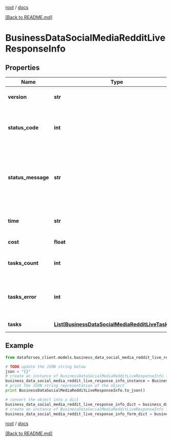 [root](./../ "root") / [docs](./ "docs")

[[Back to README.md]](./../README.md "[Back to README.md]")

# BusinessDataSocialMediaRedditLiveResponseInfo

## Properties

Name | Type | Description | Notes
------------ | ------------- | ------------- | -------------
**version** | **str** | the current version of the API | [optional]
**status_code** | **int** | general status code you can find the full list of the response codes here | [optional]
**status_message** | **str** | general informational message you can find the full list of general informational messages here | [optional]
**time** | **str** | total execution time, seconds | [optional]
**cost** | **float** | total tasks cost, USD | [optional]
**tasks_count** | **int** | the number of tasks in the tasks array | [optional]
**tasks_error** | **int** | the number of tasks in the tasks array returned with an error | [optional]
**tasks** | [**List[BusinessDataSocialMediaRedditLiveTaskInfo]**](BusinessDataSocialMediaRedditLiveTaskInfo.md) | array of tasks | [optional]

## Example

```python
from dataforseo_client.models.business_data_social_media_reddit_live_response_info import BusinessDataSocialMediaRedditLiveResponseInfo

# TODO update the JSON string below
json = "{}"
# create an instance of BusinessDataSocialMediaRedditLiveResponseInfo from a JSON string
business_data_social_media_reddit_live_response_info_instance = BusinessDataSocialMediaRedditLiveResponseInfo.from_json(json)
# print the JSON string representation of the object
print BusinessDataSocialMediaRedditLiveResponseInfo.to_json()

# convert the object into a dict
business_data_social_media_reddit_live_response_info_dict = business_data_social_media_reddit_live_response_info_instance.to_dict()
# create an instance of BusinessDataSocialMediaRedditLiveResponseInfo from a dict
business_data_social_media_reddit_live_response_info_form_dict = business_data_social_media_reddit_live_response_info.from_dict(business_data_social_media_reddit_live_response_info_dict)
```

  

[root](./../ "root") / [docs](./ "docs")

[[Back to README.md]](./../README.md "[Back to README.md]")